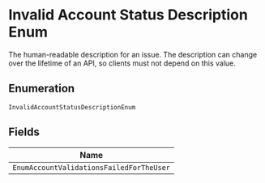 
# Invalid Account Status Description Enum

The human-readable description for an issue. The description can change over the lifetime of an API, so clients must not depend on this value.

## Enumeration

`InvalidAccountStatusDescriptionEnum`

## Fields

| Name |
|  --- |
| `EnumAccountValidationsFailedForTheUser` |

